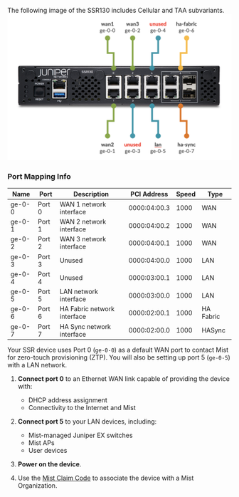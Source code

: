 <!---- SSR 130 Port Connections ---->
The following image of the SSR130 includes Cellular and TAA subvariants.
![Device Connections](/img/hdwr_ssr130_faceplate.png)

### Port Mapping Info

| Name | Port | Description | PCI Address | Speed | Type |
| --- | --- | --- | --- | --- | --- |
| ge-0-0 | Port 0 | WAN 1 network interface | 0000:04:00.3 | 1000 | WAN |
| ge-0-1 | Port 1 | WAN 2 network interface | 0000:04:00.2 | 1000 | WAN |
| ge-0-2 | Port 2 | WAN 3 network interface | 0000:04:00.1 | 1000 | WAN |
| ge-0-3 | Port 3 | Unused | 0000:04:00.0 | 1000 | LAN |
| ge-0-4 | Port 4 | Unused | 0000:03:00.1 | 1000 | LAN |
| ge-0-5 | Port 5 | LAN network interface | 0000:03:00.0 | 1000 | LAN |
| ge-0-6 | Port 6 | HA Fabric network interface | 0000:02:00.1 | 1000 | HA Fabric |
| ge-0-7 | Port 7 | HA Sync network interface | 0000:02:00.0 | 1000 | HASync |

Your SSR device uses Port 0 (`ge-0-0`) as a default WAN port to contact Mist for zero-touch provisioning (ZTP). You will also be setting up port 5 (`ge-0-5`) with a LAN network.

1. **Connect port 0** to an Ethernet WAN link capable of providing the device with:
    * DHCP address assignment
    * Connectivity to the Internet and Mist

2. **Connect port 5** to your LAN devices, including:
    * Mist-managed Juniper EX switches
    * Mist APs
    * User devices

3. **Power on the device**.

4. Use the [Mist Claim Code](wan_assurance_ssr130_quickstart.md#claim-your-device) to associate the device with a Mist Organization. 
